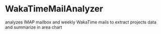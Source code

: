 # WakaTimeMailAnalyzer
analyzes IMAP mailbox and weekly WakaTime mails to extract projects data and summarize in area chart
